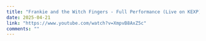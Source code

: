 ```yaml
---
title: "Frankie and the Witch Fingers - Full Performance (Live on KEXP)"
date: 2025-04-21
link: "https://www.youtube.com/watch?v=XmpvB8AxZ5c"
comments: ""
---
```


